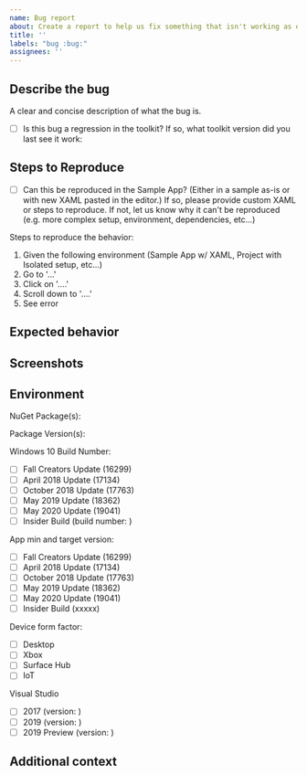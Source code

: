 ```yaml
---
name: Bug report
about: Create a report to help us fix something that isn't working as expected
title: ''
labels: "bug :bug:"
assignees: ''
---
```


<!-- 🚨 PLEASE DO NOT SKIP ANY INSTRUCTIONS AND INFORMATION MENTIONED BELOW AS THEY ARE ALL REQUIRED AND ESSENTIAL TO INVESTIGATE THE ISSUE. ISSUES WITH MISSING INFORMATION MAY BE CLOSED WITHOUT INVESTIGATION
...
IF NOT CERTAIN ABOUT THE ISSUE AND REQUIRE MORE CLARITY THEN PLEASE POST ON "QUESTIONS & HELP" CATEGORY OF THE DISCUSSIONS PLATFORM [https://github.com/CommunityToolkit/WindowsCommunityToolkit/discussions/categories/questions-help] WHERE YOU CAN DISCUSS AND ENAGAGE WITH THE COMMUNITY TO GAIN FURTHER CLAIRITY REGARDING THE ISSUE  🚨 -->

## Describe the bug

A clear and concise description of what the bug is.

- [ ] Is this bug a regression in the toolkit?  If so, what toolkit version did you last see it work:

## Steps to Reproduce

- [ ] Can this be reproduced in the Sample App? (Either in a sample as-is or with new XAML pasted in the editor.) If so, please provide custom XAML or steps to reproduce. If not, let us know why it can't be reproduced (e.g. more complex setup, environment, dependencies, etc...)

<!-- Being able to reproduce the problem in the sample app, really stream-lines the whole process in being able to discover, resolve, and validate bug fixes. -->

Steps to reproduce the behavior:

1. Given the following environment (Sample App w/ XAML, Project with Isolated setup, etc...)
2. Go to '...'
3. Click on '....'
4. Scroll down to '....'
5. See error

<!-- Provide as many code-snippets or XAML snippets where appropriate. -->

## Expected behavior

<!-- A clear and concise description of what you expected to happen. -->

## Screenshots

<!-- If applicable, add screenshots to help explain your problem. -->

## Environment

<!-- Check one or more of the following options with "x" -->

NuGet Package(s):

Package Version(s):

Windows 10 Build Number:

- [ ] Fall Creators Update (16299)
- [ ] April 2018 Update (17134)
- [ ] October 2018 Update (17763)
- [ ] May 2019 Update (18362)
- [ ] May 2020 Update (19041)
- [ ] Insider Build (build number: )

App min and target version:

- [ ] Fall Creators Update (16299)
- [ ] April 2018 Update (17134)
- [ ] October 2018 Update (17763)
- [ ] May 2019 Update (18362)
- [ ] May 2020 Update (19041)
- [ ] Insider Build (xxxxx)

Device form factor:

- [ ] Desktop
- [ ] Xbox
- [ ] Surface Hub
- [ ] IoT

Visual Studio

- [ ] 2017 (version: )
- [ ] 2019 (version: )
- [ ] 2019 Preview (version: )

## Additional context

<!-- Add any other context about the problem here. -->
